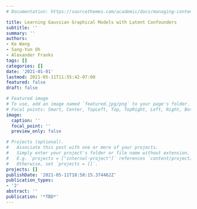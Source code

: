 ```yaml
---
# Documentation: https://sourcethemes.com/academic/docs/managing-content/

title: Learning Gaussian Graphical Models with Latent Confounders
subtitle: ''
summary: ''
authors:
- Ke Wang
- Sang-Yun Oh
- Alexander Franks
tags: []
categories: []
date: '2021-01-01'
lastmod: 2021-05-11T11:55:42-07:00
featured: false
draft: false

# Featured image
# To use, add an image named `featured.jpg/png` to your page's folder.
# Focal points: Smart, Center, TopLeft, Top, TopRight, Left, Right, BottomLeft, Bottom, BottomRight.
image:
  caption: ''
  focal_point: ''
  preview_only: false

# Projects (optional).
#   Associate this post with one or more of your projects.
#   Simply enter your project's folder or file name without extension.
#   E.g. `projects = ["internal-project"]` references `content/project/deep-learning/index.md`.
#   Otherwise, set `projects = []`.
projects: []
publishDate: '2021-05-11T18:58:15.374462Z'
publication_types:
- '2'
abstract: ''
publication: '*TBD*'
---
```

